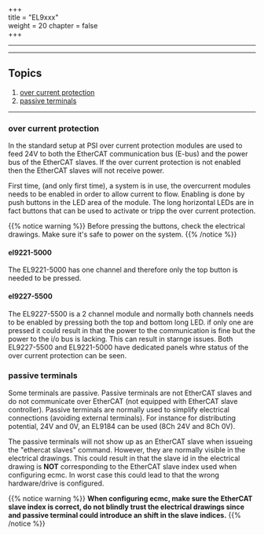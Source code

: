 +++  
title = "EL9xxx"   
weight = 20
chapter = false  
+++

***
***
## Topics
1. [over current protection](#over-current-protection)
2. [passive terminals](#passive-terminals)

---
### over current protection
In the standard setup at PSI over current protection modules are used to feed 24V to both the EtherCAT communication bus (E-bus) and the power bus of the EtherCAT slaves. If the over current protection is not enabled then the EtherCAT slaves will not receive power.

First time, (and only first time), a system is in use, the overcurrent modules needs to be enabled in order to allow current to flow. Enabling is done by push buttons in the LED area of the module. The long horizontal LEDs are in fact buttons that can be used to activate or tripp the over current protection. 

{{% notice warning %}}
Before pressing the buttons, check the electrical drawings. Make sure it's safe to power on the system.
{{% /notice %}}

#### el9221-5000
The EL9221-5000 has one channel and therefore only the top button is needed to be pressed.

#### el9227-5500 
The EL9227-5500 is a 2 channel module and normally both channels needs to be enabled by pressing both the top and bottom long LED. if only one are pressed it could result in that the power to the communication is fine but the power to the i/o bus is lacking. This can result in starnge issues. Both EL9227-5500 and EL9221-5000 have dedicated panels whre status of the over current protection can be seen.

### passive terminals
Some terminals are passive. Passive terminals are not EtherCAT slaves and do not communicate over EtherCAT (not equipped with EtherCAT slave controller). Passive terminals are normally used to simplify electrical connections (avoiding external terminals). For instance for distributing potential, 24V and 0V, an EL9184 can be used (8Ch 24V and 8Ch 0V).

The passive terminals will not show up as an EtherCAT slave when issueing the "ethercat slaves" command. However, they are normally visible in the electrical drawings. This could result in that the slave id in the electrical drawing is **NOT** corresponding to the EtherCAT slave index used when configuring ecmc. In worst case this could lead to that the wrong hardware/drive is configured.

{{% notice warning %}}
**When configuring ecmc, make sure the EtherCAT slave index is correct, do not blindly trust the electrical drawings since and passive terminal could introduce an shift in the slave indices.**
{{% /notice %}}
